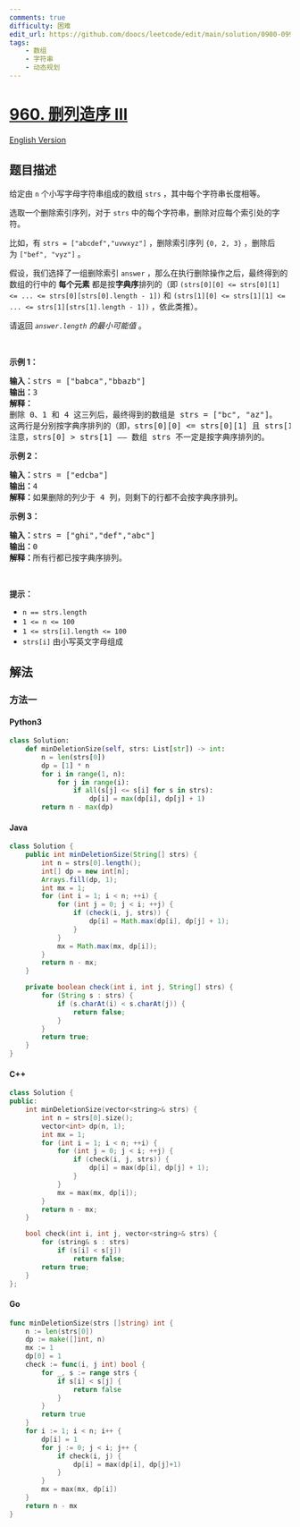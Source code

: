 ```yaml
---
comments: true
difficulty: 困难
edit_url: https://github.com/doocs/leetcode/edit/main/solution/0900-0999/0960.Delete%20Columns%20to%20Make%20Sorted%20III/README.md
tags:
    - 数组
    - 字符串
    - 动态规划
---
```


<!-- problem:start -->

# [960. 删列造序 III](https://leetcode.cn/problems/delete-columns-to-make-sorted-iii)

[English Version](/solution/0900-0999/0960.Delete%20Columns%20to%20Make%20Sorted%20III/README_EN.md)

## 题目描述

<!-- description:start -->

<p>给定由<meta charset="UTF-8" />&nbsp;<code>n</code>&nbsp;个小写字母字符串组成的数组<meta charset="UTF-8" />&nbsp;<code>strs</code>&nbsp;，其中每个字符串长度相等。</p>

<p>选取一个删除索引序列，对于<meta charset="UTF-8" />&nbsp;<code>strs</code>&nbsp;中的每个字符串，删除对应每个索引处的字符。</p>

<p>比如，有<meta charset="UTF-8" />&nbsp;<code>strs = ["abcdef","uvwxyz"]</code>&nbsp;，删除索引序列<meta charset="UTF-8" />&nbsp;<code>{0, 2, 3}</code>&nbsp;，删除后为<meta charset="UTF-8" />&nbsp;<code>["bef", "vyz"]</code>&nbsp;。</p>

<p>假设，我们选择了一组删除索引<meta charset="UTF-8" />&nbsp;<code>answer</code>&nbsp;，那么在执行删除操作之后，最终得到的数组的行中的 <strong>每个元素</strong> 都是按<strong>字典序</strong>排列的（即&nbsp;<code>(strs[0][0] &lt;= strs[0][1] &lt;= ... &lt;= strs[0][strs[0].length - 1])</code>&nbsp;和&nbsp;<code>(strs[1][0] &lt;= strs[1][1] &lt;= ... &lt;= strs[1][strs[1].length - 1])</code> ，依此类推）。</p>

<p>请返回<meta charset="UTF-8" /><em>&nbsp;<code>answer.length</code>&nbsp;的最小可能值</em>&nbsp;。</p>

<p>&nbsp;</p>

<p><strong>示例 1：</strong></p>

<pre>
<strong>输入：</strong>strs = ["babca","bbazb"]
<strong>输出：</strong>3
<strong>解释：
</strong>删除 0、1 和 4 这三列后，最终得到的数组是 strs = ["bc", "az"]。
这两行是分别按字典序排列的（即，strs[0][0] &lt;= strs[0][1] 且 strs[1][0] &lt;= strs[1][1]）。
注意，strs[0] &gt; strs[1] —— 数组 strs 不一定是按字典序排列的。
</pre>

<p><strong>示例 2：</strong></p>

<pre>
<strong>输入：</strong>strs = ["edcba"]
<strong>输出：</strong>4
<strong>解释：</strong>如果删除的列少于 4 列，则剩下的行都不会按字典序排列。
</pre>

<p><strong>示例 3：</strong></p>

<pre>
<strong>输入：</strong>strs = ["ghi","def","abc"]
<strong>输出：</strong>0
<strong>解释：</strong>所有行都已按字典序排列。
</pre>

<p>&nbsp;</p>

<p><strong>提示：</strong></p>
<meta charset="UTF-8" />

<ul>
	<li><code>n == strs.length</code></li>
	<li><code>1 &lt;= n &lt;= 100</code></li>
	<li><code>1 &lt;= strs[i].length &lt;= 100</code></li>
	<li><code>strs[i]</code>&nbsp;由小写英文字母组成</li>
</ul>

<!-- description:end -->

## 解法

<!-- solution:start -->

### 方法一

<!-- tabs:start -->

#### Python3

```python
class Solution:
    def minDeletionSize(self, strs: List[str]) -> int:
        n = len(strs[0])
        dp = [1] * n
        for i in range(1, n):
            for j in range(i):
                if all(s[j] <= s[i] for s in strs):
                    dp[i] = max(dp[i], dp[j] + 1)
        return n - max(dp)
```

#### Java

```java
class Solution {
    public int minDeletionSize(String[] strs) {
        int n = strs[0].length();
        int[] dp = new int[n];
        Arrays.fill(dp, 1);
        int mx = 1;
        for (int i = 1; i < n; ++i) {
            for (int j = 0; j < i; ++j) {
                if (check(i, j, strs)) {
                    dp[i] = Math.max(dp[i], dp[j] + 1);
                }
            }
            mx = Math.max(mx, dp[i]);
        }
        return n - mx;
    }

    private boolean check(int i, int j, String[] strs) {
        for (String s : strs) {
            if (s.charAt(i) < s.charAt(j)) {
                return false;
            }
        }
        return true;
    }
}
```

#### C++

```cpp
class Solution {
public:
    int minDeletionSize(vector<string>& strs) {
        int n = strs[0].size();
        vector<int> dp(n, 1);
        int mx = 1;
        for (int i = 1; i < n; ++i) {
            for (int j = 0; j < i; ++j) {
                if (check(i, j, strs)) {
                    dp[i] = max(dp[i], dp[j] + 1);
                }
            }
            mx = max(mx, dp[i]);
        }
        return n - mx;
    }

    bool check(int i, int j, vector<string>& strs) {
        for (string& s : strs)
            if (s[i] < s[j])
                return false;
        return true;
    }
};
```

#### Go

```go
func minDeletionSize(strs []string) int {
	n := len(strs[0])
	dp := make([]int, n)
	mx := 1
	dp[0] = 1
	check := func(i, j int) bool {
		for _, s := range strs {
			if s[i] < s[j] {
				return false
			}
		}
		return true
	}
	for i := 1; i < n; i++ {
		dp[i] = 1
		for j := 0; j < i; j++ {
			if check(i, j) {
				dp[i] = max(dp[i], dp[j]+1)
			}
		}
		mx = max(mx, dp[i])
	}
	return n - mx
}
```

<!-- tabs:end -->

<!-- solution:end -->

<!-- problem:end -->
